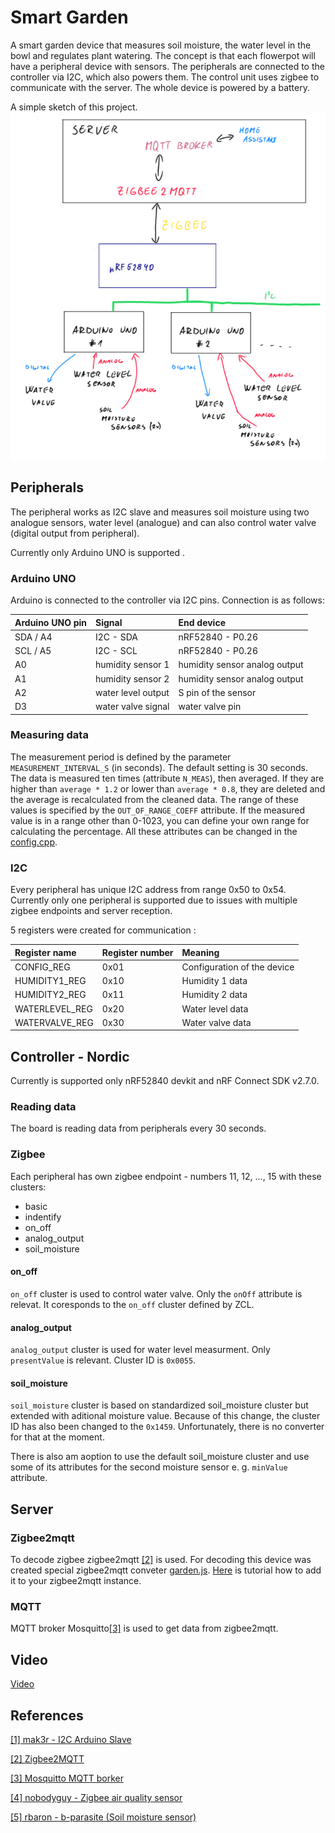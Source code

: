 # Smart Garden

A smart garden device that measures soil moisture, the water level in the bowl and regulates plant watering. The concept is that each flowerpot will have a peripheral device with sensors. The peripherals are connected to the controller via I2C, which also powers them. The control unit uses zigbee to communicate with the server. The whole device is powered by a battery.

A simple sketch of this project.
![How it works](Docs/images/image.png)

## Peripherals
The peripheral works as I2C slave and measures soil moisture using two analogue sensors, water level (analogue) and can also control water valve (digital output from peripheral). 

Currently only Arduino UNO is supported .

### Arduino UNO
Arduino is connected to the controller via I2C pins. 
Connection is as follows:

| Arduino UNO pin |       Signal      |     End device   |
|:----------------|:------------------|:-----------------|
|   SDA / A4      |      I2C - SDA    | nRF52840 - P0.26 |
|   SCL / A5      |      I2C - SCL    | nRF52840 - P0.26 |
|       A0        | humidity sensor 1 |  humidity sensor analog output |
|       A1        | humidity sensor 2 |  humidity sensor analog output |
|       A2        | water level output|  S pin of the sensor           |
|       D3        | water valve signal| water valve pin  |


### Measuring data
The measurement period is defined by the parameter `MEASUREMENT_INTERVAL_S` (in seconds). The default setting is 30 seconds. The data is measured ten times (attribute `N_MEAS`), then averaged. If they are higher than `average * 1.2` or lower than `average * 0.8`, they are deleted and the average is recalculated from the cleaned data. The range of these values is specified by the `OUT_OF_RANGE_COEFF` attribute. If the measured value is in a range other than 0-1023, you can define your own range for calculating the percentage. All these attributes can be changed in the [config.cpp](/Arduino/include/config.cpp).

### I2C
Every peripheral has unique I2C address from range 0x50 to 0x54. Currently only one peripheral is supported due to issues with multiple zigbee endpoints and server reception.

5 registers were created for communication : 

|  Register name  | Register number | Meaning                     |
|:----------------|:----------------|:----------------------------|
| CONFIG_REG      |     0x01        | Configuration of the device |
| HUMIDITY1_REG   |     0x10        | Humidity 1 data             |
| HUMIDITY2_REG   |     0x11        | Humidity 2 data             |
| WATERLEVEL_REG  |     0x20        | Water level data            |
| WATERVALVE_REG  |     0x30        | Water valve data            |

## Controller - Nordic
Currently is supported only nRF52840 devkit and nRF Connect SDK v2.7.0. 

### Reading data
The board is reading data from peripherals every 30 seconds. 

### Zigbee
Each peripheral has own zigbee endpoint - numbers 11, 12, ..., 15 with these clusters:
 - basic
 - indentify
 - on_off
 - analog_output
 - soil_moisture

#### on_off
`on_off` cluster is used to control water valve. Only the `onOff` attribute is relevat. It coresponds to the `on_off` cluster defined by ZCL. 

#### analog_output
`analog_output` cluster is used for water level measurment. Only `presentValue` is relevant. Cluster ID is `0x0055`.

#### soil_moisture
`soil_moisture` cluster is based on standardized soil_moisture cluster but extended with aditional moisture value. Because of this change, the cluster ID has also been changed to the `0x1459`. Unfortunately, there is no converter for that at the moment.

There is also am aoption to use the default soil_moisture cluster and use some of its attributes for the second moisture sensor e. g. `minValue` attribute.

## Server
### Zigbee2mqtt
To decode zigbee zigbee2mqtt [[2]](/README.md#references) is used. For decoding this device was created special zigbee2mqtt conveter [garden.js](/Zigbee2mqtt/garden.js). [Here](https://www.zigbee2mqtt.io/advanced/support-new-devices/01_support_new_devices.html) is tutorial how to add it to your zigbee2mqtt instance.

### MQTT
MQTT broker Mosquitto[[3]](/README.md#references) is used to get data from zigbee2mqtt.

## Video
[Video](https://photos.app.goo.gl/bV1H2QtREhb4gFk89)

## References
[[1] mak3r - I2C Arduino Slave](https://github.com/mak3r/i2c-arduino-slave/tree/main)

[[2] Zigbee2MQTT](https://www.zigbee2mqtt.io)

[[3] Mosquitto MQTT borker](https://mosquitto.org)

[[4] nobodyguy - Zigbee air quality sensor](https://github.com/nobodyguy/zigbee_air_quality_monitor_firmware/)

[[5] rbaron - b-parasite (Soil moisture sensor)](https://github.com/rbaron/b-parasite/)

